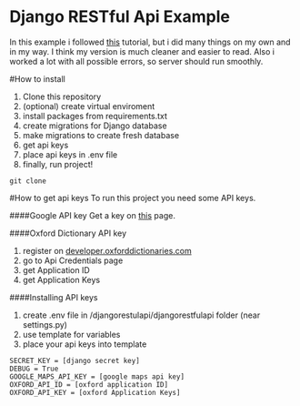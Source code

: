 Django RESTful Api Example
=
In this example i followed [this](https://simpleisbetterthancomplex.com/tutorial/2018/02/03/how-to-use-restful-apis-with-django.html)
tutorial, but i did many things on my own and in my way. I think my version is much cleaner and easier to read. Also i worked a lot with all possible errors, so server should run smoothly.

#How to install

1. Clone this repository
2. (optional) create virtual enviroment
3. install packages from requirements.txt
4. create migrations for Django database
5. make migrations to create fresh database
6. get api keys 
7. place api keys in .env file
8. finally, run project!

```
git clone 
```

#How to get api keys
To run this project you need some API keys.

####Google API key
Get a key on [this](https://developers.google.com/maps/documentation/embed/) page.

####Oxford Dictionary API key
1. register on [developer.oxforddictionaries.com](https://developer.oxforddictionaries.com)
2. go to Api Credentials page
3. get Application ID
4. get Application Keys

####Installing API keys
1. create .env file in /djangorestulapi/djangorestfulapi folder (near settings.py)
2. use template for variables
3. place your api keys into template

```
SECRET_KEY = [django secret key]
DEBUG = True
GOOGLE_MAPS_API_KEY = [google maps api key]
OXFORD_API_ID = [oxford application ID]
OXFORD_API_KEY = [oxford Application Keys]
```